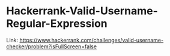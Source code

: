 # Hackerrank-Valid-Username-Regular-Expression
Link: https://www.hackerrank.com/challenges/valid-username-checker/problem?isFullScreen=false
